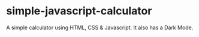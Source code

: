 # simple-javascript-calculator
A simple calculator using HTML, CSS &amp; Javascript. It also has a Dark Mode.
